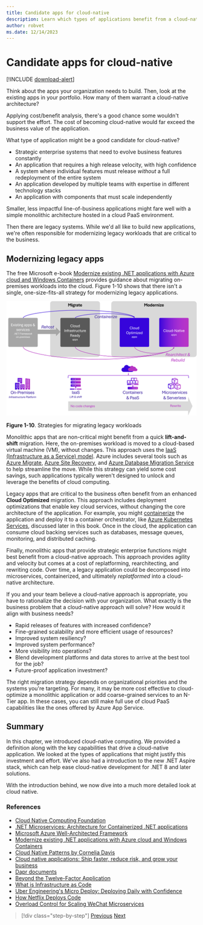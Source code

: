 ```yaml
---
title: Candidate apps for cloud-native
description: Learn which types of applications benefit from a cloud-native approach
author: robvet
ms.date: 12/14/2023
---
```


# Candidate apps for cloud-native

[!INCLUDE [download-alert](../includes/download-alert.md)]

Think about the apps your organization needs to build. Then, look at the existing apps in your portfolio. How many of them warrant a cloud-native architecture?

Applying cost/benefit analysis, there's a good chance some wouldn't support the effort. The cost of becoming cloud-native would far exceed the business value of the application.

What type of application might be a good candidate for cloud-native?

- Strategic enterprise systems that need to evolve business features constantly
- An application that requires a high release velocity, with high confidence
- A system where individual features must release *without* a full redeployment of the entire system
- An application developed by multiple teams with expertise in different technology stacks
- An application with components that must scale independently

Smaller, less impactful line-of-business applications might fare well with a simple monolithic architecture hosted in a cloud PaaS environment.

Then there are legacy systems. While we'd all like to build new applications, we're often responsible for modernizing legacy workloads that are critical to the business.

## Modernizing legacy apps

The free Microsoft e-book [Modernize existing .NET applications with Azure cloud and Windows Containers](https://dotnet.microsoft.com/download/thank-you/modernizing-existing-net-apps-ebook) provides guidance about migrating on-premises workloads into the cloud. Figure 1-10 shows that there isn't a single, one-size-fits-all strategy for modernizing legacy applications.

![Strategies for migrating legacy workloads](./media/strategies-for-migrating-legacy-workloads.png)

**Figure 1-10**. Strategies for migrating legacy workloads

Monolithic apps that are non-critical might benefit from a quick **lift-and-shift** migration. Here, the on-premises workload is moved to a cloud-based virtual machine (VM), without changes. This approach uses the [IaaS (Infrastructure as a Service) model](https://azure.microsoft.com/resources/cloud-computing-dictionary/what-is-iaas/). Azure includes several tools such as [Azure Migrate](https://azure.microsoft.com/services/azure-migrate/), [Azure Site Recovery](https://azure.microsoft.com/services/site-recovery/), and [Azure Database Migration Service](https://azure.microsoft.com/campaigns/database-migration/) to help streamline the move. While this strategy can yield some cost savings, such applications typically weren't designed to unlock and leverage the benefits of cloud computing.

Legacy apps that are critical to the business often benefit from an enhanced **Cloud Optimized** migration. This approach includes deployment optimizations that enable key cloud services, without changing the core architecture of the application. For example, you might [containerize](https://learn.microsoft.com/virtualization/windowscontainers/about/) the application and deploy it to a container orchestrator, like [Azure Kubernetes Services](https://azure.microsoft.com/services/kubernetes-service/), discussed later in this book. Once in the cloud, the application can consume cloud backing services such as databases, message queues, monitoring, and distributed caching.

Finally, monolithic apps that provide strategic enterprise functions might best benefit from a cloud-native approach. This approach provides agility and velocity but comes at a cost of replatforming, rearchitecting, and rewriting code. Over time, a legacy application could be decomposed into microservices, containerized, and ultimately _replatformed_ into a cloud-native architecture.

If you and your team believe a cloud-native approach is appropriate, you have to rationalize the decision with your organization. What exactly is the business problem that a cloud-native approach will solve? How would it align with business needs?

- Rapid releases of features with increased confidence?
- Fine-grained scalability and more efficient usage of resources?
- Improved system resiliency?
- Improved system performance?
- More visibility into operations?
- Blend development platforms and data stores to arrive at the best tool for the job?
- Future-proof application investment?

The right migration strategy depends on organizational priorities and the systems you're targeting. For many, it may be more cost effective to cloud-optimize a monolithic application or add coarse-grained services to an N-Tier app. In these cases, you can still make full use of cloud PaaS capabilities like the ones offered by Azure App Service.

## Summary

In this chapter, we introduced cloud-native computing. We provided a definition along with the key capabilities that drive a cloud-native application. We looked at the types of applications that might justify this investment and effort. We've also had a introduction to the new .NET Aspire stack, which can help ease cloud-native development for .NET 8 and later solutions.

With the introduction behind, we now dive into a much more detailed look at cloud native.

### References

- [Cloud Native Computing Foundation](https://www.cncf.io/)
- [.NET Microservices: Architecture for Containerized .NET applications](https://dotnet.microsoft.com/download/thank-you/microservices-architecture-ebook)
- [Microsoft Azure Well-Architected Framework](https://learn.microsoft.com/azure/well-architected/)
- [Modernize existing .NET applications with Azure cloud and Windows Containers](https://dotnet.microsoft.com/download/thank-you/modernizing-existing-net-apps-ebook)
- [Cloud Native Patterns by Cornelia Davis](https://www.manning.com/books/cloud-native-patterns)
- [Cloud native applications: Ship faster, reduce risk, and grow your business](https://tanzu.vmware.com/cloud-native)
- [Dapr documents](https://dapr.io/)
- [Beyond the Twelve-Factor Application](https://content.pivotal.io/blog/beyond-the-twelve-factor-app)
- [What is Infrastructure as Code](https://learn.microsoft.com/devops/deliver/what-is-infrastructure-as-code)
- [Uber Engineering's Micro Deploy: Deploying Daily with Confidence](https://www.uber.com/blog/micro-deploy-code/)
- [How Netflix Deploys Code](https://www.infoq.com/news/2013/06/netflix/)
- [Overload Control for Scaling WeChat Microservices](https://www.cs.columbia.edu/~ruigu/papers/socc18-final100.pdf)

>[!div class="step-by-step"]
>[Previous](what-is-cloud-native.md)
>[Next](---TODO---)
